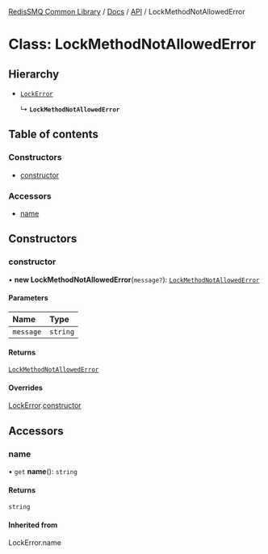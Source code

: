 [RedisSMQ Common Library](../../../README.md) / [Docs](README.md) / [API](docs/api/README.md) / LockMethodNotAllowedError

# Class: LockMethodNotAllowedError

## Hierarchy

- [`LockError`](docs/api/classes/LockError.md)

  ↳ **`LockMethodNotAllowedError`**

## Table of contents

### Constructors

- [constructor](docs/api/classes/LockMethodNotAllowedError.md#constructor)

### Accessors

- [name](docs/api/classes/LockMethodNotAllowedError.md#name)

## Constructors

### constructor

• **new LockMethodNotAllowedError**(`message?`): [`LockMethodNotAllowedError`](docs/api/classes/LockMethodNotAllowedError.md)

#### Parameters

| Name | Type |
| :------ | :------ |
| `message` | `string` |

#### Returns

[`LockMethodNotAllowedError`](docs/api/classes/LockMethodNotAllowedError.md)

#### Overrides

[LockError](docs/api/classes/LockError.md).[constructor](docs/api/classes/LockError.md#constructor)

## Accessors

### name

• `get` **name**(): `string`

#### Returns

`string`

#### Inherited from

LockError.name
